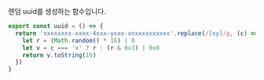 랜덤 uuid를 생성하는 함수입니다.

```typescript
export const uuid = () => {
  return 'xxxxxxxx-xxxx-4xxx-yxxx-xxxxxxxxxxxx'.replace(/[xy]/g, (c) => {
    let r = (Math.random() * 16) | 0
    let v = c === 'x' ? r : (r & 0x3) | 0x8
    return v.toString(16)
  })
}
```
